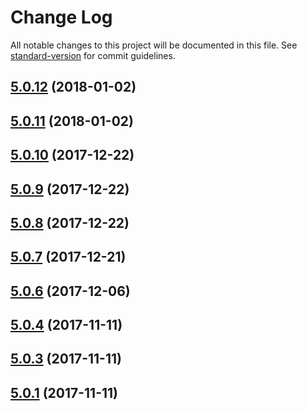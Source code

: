 # Change Log

All notable changes to this project will be documented in this file. See [standard-version](https://github.com/conventional-changelog/standard-version) for commit guidelines.

<a name="5.0.12"></a>
## [5.0.12](https://github.com/raptorbox/raptor-auth/compare/v5.0.11...v5.0.12) (2018-01-02)



<a name="5.0.11"></a>
## [5.0.11](https://github.com/raptorbox/raptor-auth/compare/v5.0.10...v5.0.11) (2018-01-02)



<a name="5.0.10"></a>
## [5.0.10](https://github.com/raptorbox/raptor-auth/compare/v5.0.9...v5.0.10) (2017-12-22)



<a name="5.0.9"></a>
## [5.0.9](https://github.com/raptorbox/raptor-auth/compare/v5.0.8...v5.0.9) (2017-12-22)



<a name="5.0.8"></a>
## [5.0.8](https://github.com/raptorbox/raptor-auth/compare/v5.0.7...v5.0.8) (2017-12-22)



<a name="5.0.7"></a>
## [5.0.7](https://github.com/raptorbox/raptor-auth/compare/v5.0.6...v5.0.7) (2017-12-21)



<a name="5.0.6"></a>
## [5.0.6](https://github.com/raptorbox/raptor-auth/compare/v5.0.5...v5.0.6) (2017-12-06)



<a name="5.0.4"></a>
## [5.0.4](https://github.com/muka/raptor-auth/compare/v5.0.3...v5.0.4) (2017-11-11)



<a name="5.0.3"></a>
## [5.0.3](https://github.com/muka/raptor-auth/compare/v5.0.2...v5.0.3) (2017-11-11)



<a name="5.0.1"></a>
## [5.0.1](https://github.com/muka/raptor-auth/compare/v5.0.2...v5.0.1) (2017-11-11)
